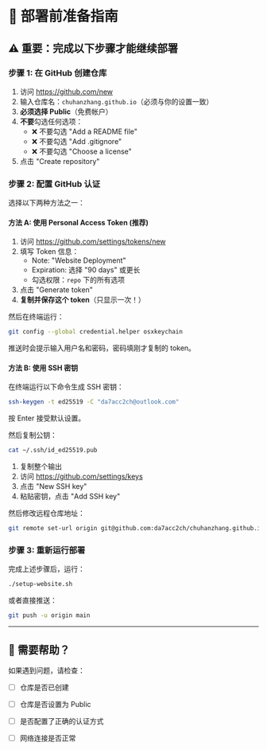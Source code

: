 # 🔧 部署前准备指南

## ⚠️ 重要：完成以下步骤才能继续部署

### 步骤 1: 在 GitHub 创建仓库

1. 访问 https://github.com/new
2. 输入仓库名：`chuhanzhang.github.io`（必须与你的设置一致）
3. **必须选择 Public**（免费帐户）
4. **不要**勾选任何选项：
   - ❌ 不要勾选 "Add a README file"
   - ❌ 不要勾选 "Add .gitignore"
   - ❌ 不要勾选 "Choose a license"
5. 点击 "Create repository"

### 步骤 2: 配置 GitHub 认证

选择以下两种方法之一：

#### 方法 A: 使用 Personal Access Token (推荐)

1. 访问 https://github.com/settings/tokens/new
2. 填写 Token 信息：
   - Note: "Website Deployment"
   - Expiration: 选择 "90 days" 或更长
   - 勾选权限：`repo` 下的所有选项
3. 点击 "Generate token"
4. **复制并保存这个 token**（只显示一次！）

然后在终端运行：
```bash
git config --global credential.helper osxkeychain
```

推送时会提示输入用户名和密码，密码填刚才复制的 token。

#### 方法 B: 使用 SSH 密钥

在终端运行以下命令生成 SSH 密钥：

```bash
ssh-keygen -t ed25519 -C "da7acc2ch@outlook.com"
```

按 Enter 接受默认设置。

然后复制公钥：
```bash
cat ~/.ssh/id_ed25519.pub
```

1. 复制整个输出
2. 访问 https://github.com/settings/keys
3. 点击 "New SSH key"
4. 粘贴密钥，点击 "Add SSH key"

然后修改远程仓库地址：
```bash
git remote set-url origin git@github.com:da7acc2ch/chuhanzhang.github.io.git
```

### 步骤 3: 重新运行部署

完成上述步骤后，运行：

```bash
./setup-website.sh
```

或者直接推送：

```bash
git push -u origin main
```

---

## 📧 需要帮助？

如果遇到问题，请检查：
- [ ] 仓库是否已创建
- [ ] 仓库是否设置为 Public
- [ ] 是否配置了正确的认证方式
- [ ] 网络连接是否正常

